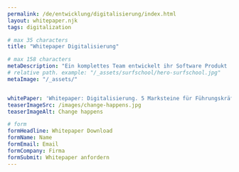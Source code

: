 ```yaml
---
permalink: /de/entwicklung/digitalisierung/index.html
layout: whitepaper.njk
tags: digitalization

# max 35 characters
title: "Whitepaper Digitalisierung"

# max 158 characters
metaDescription: "Ein komplettes Team entwickelt ihr Software Produkt | Digitalisierung | Skalierung | Refactoring | PDT"
# relative path. example: "/_assets/surfschool/hero-surfschool.jpg"
metaImage: "/_assets/"


whitePaper: 'Whitepaper: Digitalisierung. 5 Marksteine für Führungskräfte'
teaserImageSrc: /images/change-happens.jpg
teaserImageAlt: Change happens

# form
formHeadline: Whitepaper Download
formName: Name
formEmail: Email
formCompany: Firma
formSubmit: Whitepaper anfordern
---
```


